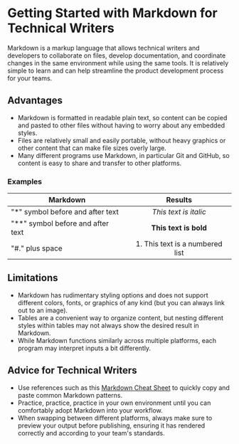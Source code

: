 # Getting Started with Markdown for Technical Writers

Markdown is a markup language that allows technical writers and developers to collaborate on files, develop documentation, and coordinate changes in the same environment while using the same tools. It is relatively simple to learn and can help streamline the product development process for your teams.

## Advantages

* Markdown is formatted in readable plain text, so content can be copied and pasted to other files without having to worry about any embedded styles.
* Files are relatively small and easily portable, without heavy graphics or other content that can make file sizes overly large.
* Many different programs use Markdown, in particular Git and GitHub, so content is easy to share and transfer to other platforms.

### Examples

| Markdown        | Results           |
| ------------- |:-------------:|
| "*" symbol before and after text|*This text is italic*|
| "**" symbol before and after text|**This text is bold**|
|"#." plus space|1. This text is a numbered list|

## Limitations

* Markdown has rudimentary styling options and does not support different colors, fonts, or graphics of any kind (but you can always link out to an image).
* Tables are a convenient way to organize content, but nesting different styles within tables may not always show the desired result in Markdown.
* While Markdown functions similarly across multiple platforms, each program may interpret inputs a bit differently.

## Advice for Technical Writers

* Use references such as this [Markdown Cheat Sheet](https://github.com/adam-p/markdown-here/wiki/Markdown-Cheatsheet#tables) to quickly copy and paste common Markdown patterns.
* Practice, practice, practice in your own environment until you can comfortably adopt Markdown into your workflow.
* When swapping between different platforms, always make sure to preview your output before publishing, ensuring it has rendered correctly and according to your team's standards.
